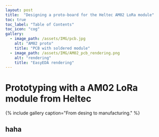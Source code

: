 ```yaml
---
layout: post
title:  "Designing a proto-board for the Heltec AM02 LoRa module"
toc: true
toc_label: "Table of Contents"
toc_icon: "cog"
gallery:
  - image_path: /assets/IMG/pcb.jpg
    alt: "AM02 proto"
    title: "PCB with soldered module"
  - image_path: /assets/IMG/AM02_pcb_rendering.png
    alt: "rendering"
    title: "EasyEDA rendering"
---
```


# Prototyping with a AM02 LoRa module from Heltec

{% include gallery caption="From desing to manufacturing." %}

## haha
